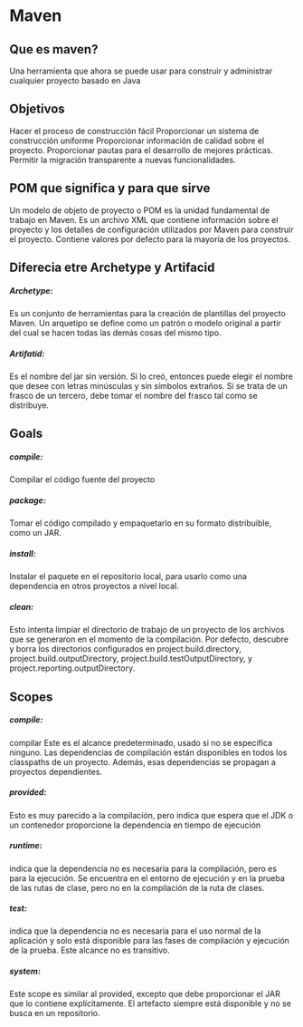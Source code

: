 # Maven

## Que es maven?
Una herramienta que ahora se puede usar para construir y administrar cualquier proyecto basado en Java

## Objetivos
Hacer el proceso de construcción fácil
Proporcionar un sistema de construcción uniforme
Proporcionar información de calidad sobre el proyecto.
Proporcionar pautas para el desarrollo de mejores prácticas.
Permitir la migración transparente a nuevas funcionalidades.



## POM que significa y para que sirve
Un modelo de objeto de proyecto o POM es la unidad fundamental de trabajo en Maven. Es un archivo XML que contiene información 
sobre el proyecto y los detalles de configuración utilizados por Maven para construir el proyecto. Contiene valores por defecto
para la mayoría de los proyectos.



## Diferecia etre Archetype y Artifacid
##### Archetype: 
Es un conjunto de herramientas para la creación de plantillas del proyecto Maven. Un arquetipo se define como un patrón 
o modelo original a partir del cual se hacen todas las demás cosas del mismo tipo.

##### Artifatid: 
Es el nombre del jar sin versión. Si lo creó, entonces puede elegir el nombre que desee con letras minúsculas y sin 
símbolos extraños. Si se trata de un frasco de un tercero, debe tomar el nombre del frasco tal como se distribuye.



## Goals
##### compile: 
Compilar el código fuente del proyecto
##### package: 
Tomar el código compilado y empaquetarlo en su formato distribuible, como un JAR.
##### install: 
Instalar el paquete en el repositorio local, para usarlo como una dependencia en otros proyectos a nivel local.
##### clean: 
Esto intenta limpiar el directorio de trabajo de un proyecto de los archivos que se generaron en el momento de la compilación. 
Por defecto, descubre y borra los directorios configurados en project.build.directory, project.build.outputDirectory,
project.build.testOutputDirectory,
y project.reporting.outputDirectory.




## Scopes
##### compile:
compilar Este es el alcance predeterminado, usado si no se especifica ninguno. Las dependencias de compilación están disponibles
en todos los classpaths de un proyecto. Además, esas dependencias se propagan a proyectos dependientes.

##### provided:
Esto es muy parecido a la compilación, pero indica que espera que el JDK o un contenedor proporcione la dependencia en tiempo de 
ejecución

##### runtime:
indica que la dependencia no es necesaria para la compilación, pero es para la ejecución. Se encuentra en el entorno de ejecución 
y en la prueba de las rutas de clase, pero no en la compilación de la ruta de clases.

##### test:
indica que la dependencia no es necesaria para el uso normal de la aplicación y solo está disponible para las fases de
compilación y ejecución de la prueba. Este alcance no es transitivo.

##### system:
Este scope es similar al provided, excepto que debe proporcionar el JAR que lo contiene explícitamente. El artefacto 
siempre está disponible y no se busca en un repositorio.

